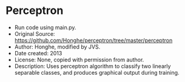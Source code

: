 # Perceptron

* Run code using main.py.
* Original Source: https://github.com/Honghe/perceptron/tree/master/perceptron
* Author: Honghe, modified by JVS.
* Date created: 2013
* License: None, copied with permission from author.
* Description: Uses perceptron algorithm to classify two linearly separable classes, and produces graphical output during training.
